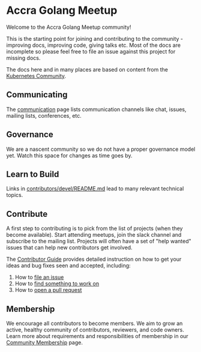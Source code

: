 # Accra Golang Meetup

Welcome to the Accra Golang Meetup community!

This is the starting point for joining and contributing to the community - improving docs, improving code, giving talks etc.
Most of the docs are incomplete so please feel free to file an issue against this project for missing docs.

The docs here and in many places are based on content from the [Kubernetes Community](https://github.com/kubernetes/community).

## Communicating

The [communication](communication/) page lists communication channels like chat,
issues, mailing lists, conferences, etc.

## Governance

We are a nascent community so we do not have a proper governance model yet. Watch this space for changes as time goes by.

## Learn to Build

Links in [contributors/devel/README.md](contributors/devel/README.md)
lead to many relevant technical topics.

## Contribute

A first step to contributing is to pick from the list of projects (when they become available).
Start attending meetups, join the slack channel and subscribe to the mailing list.
Projects will often have a set of "help wanted" issues that can help new contributors get involved.

The [Contributor Guide](contributors/guide/README.md) provides detailed instruction on how to get your ideas and bug fixes seen and accepted, including:
1. How to [file an issue]
1. How to [find something to work on]
1. How to [open a pull request]

## Membership

We encourage all contributors to become members. We aim to grow an active, healthy community of contributors, reviewers, and code owners.
Learn more about requirements and responsibilities of membership in our [Community Membership] page.

[Project Governance]:/governance.md
[Developer's Guide]: contributors/devel/development.md
[Contributor Guide]:
contributors/guide/README.md
[file an issue]:
/contributors/guide/README.md#file-an-issue
[find something to work on]:
contributors/guide/README.md#find-something-to-work-on
[open a pull request]:
contributors/guide/README.md#open-a-pull-request
[Community Membership]:/community-membership.md
